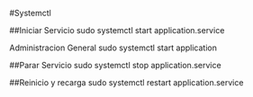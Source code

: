 #Systemctl

##Iniciar Servicio
sudo systemctl start application.service

Administracion General
sudo systemctl start application 

##Parar Servicio
sudo systemctl stop application.service

##Reinicio y recarga
sudo systemctl restart application.service
